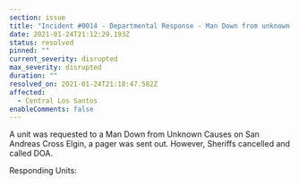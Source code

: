 ```yaml
---
section: issue
title: "Incident #0014 - Departmental Response - Man Down from unknown causes"
date: 2021-01-24T21:12:29.193Z
status: resolved
pinned: ""
current_severity: disrupted
max_severity: disrupted
duration: ""
resolved_on: 2021-01-24T21:18:47.582Z
affected:
  - Central Los Santos
enableComments: false
---
```

A unit was requested to a Man Down from Unknown Causes on San Andreas Cross Elgin, a pager was sent out. However, Sheriffs cancelled and called DOA.

Responding Units:
